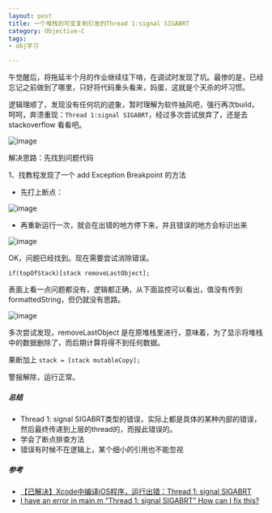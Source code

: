 ```yaml
---
layout: post
title: 一个堆栈的可变复制引发的Thread 1:signal SIGABRT
category: Objective-C
tags:
- obj学习

---
```


午觉醒后，将拖延半个月的作业继续往下啃，在调试时发现了坑。最惨的是，已经忘记之前做到了哪里，只好将代码重头看来，妈蛋，这就是个天杀的坏习惯。

逻辑理顺了，发现没有任何坑的迹象，暂时理解为软件抽风吧，强行再次build，呵呵，奔溃重现：`Thread 1:signal SIGABRT`，经过多次尝试放弃了，还是去 stackoverflow 看看吧。


![image](http://pic.yupoo.com/zhangjoshua/DMxWmZAQ/medish.jpg)

解决思路：先找到问题代码

1、找教程发现了一个 add Exception Breakpoint 的方法

* 先打上断点：

![image](http://pic.yupoo.com/zhangjoshua/DMxWmTWo/medish.jpg)


* 再重新运行一次，就会在出错的地方停下来，并且错误的地方会标识出来


![image](http://pic.yupoo.com/zhangjoshua/DMxWmHyN/medish.jpg)

OK，问题已经找到。现在需要尝试消除错误。

`if(topOfStack)[stack removeLastObject];`

表面上看一点问题都没有，逻辑都正确，从下面监控可以看出，值没有传到 formattedString，但仍就没有思路。

![image](http://pic.yupoo.com/zhangjoshua/DMy1tQ8E/medish.jpg)

多次尝试发现，removeLastObject 是在原堆栈里进行，意味着，为了显示将堆栈中的数据删除了，而后期计算将得不到任何数据。

果断加上 `stack = [stack mutableCopy];`

警报解除，运行正常。

##### 总结
* Thread 1: signal SIGABRT类型的错误，实际上都是具体的某种内部的错误，然后最终传递到上层的thread的，而报此错误的。
* 学会了断点排查方法
* 错误有时候不在逻辑上，某个细小的引用也不能忽视

##### 参考

* [【已解决】Xcode中编译iOS程序，运行出错：Thread 1: signal SIGABRT](http://www.crifan.com/thread_1_signal_sigabrt_xcode_ios/)
* [I have an error in main.m “Thread 1: signal SIGABRT” How can I fix this?](http://stackoverflow.com/questions/9782621/i-have-an-error-in-main-m-thread-1-signal-sigabrt-how-can-i-fix-this)





